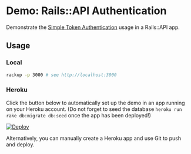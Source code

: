 Demo: Rails::API Authentication
===============================

Demonstrate the [Simple Token Authentication][sta] usage in a Rails::API app.

  [sta]: https://github.com/gonzalo-bulnes/simple_token_authentication

Usage
-----

### Local

```bash
rackup -p 3000 # see http://localhost:3000
```

### Heroku

Click the button below to automatically set up the demo in an app running on your Heroku account. (Do not forget to seed the database `heroku run rake db:migrate db:seed` once the app has been deployed!)

[![Deploy](https://www.herokucdn.com/deploy/button.svg)](https://heroku.com/deploy)

Alternatively, you can manually create a Heroku app and use Git to push and deploy.
